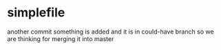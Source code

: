 # simplefile
another commit
something is added and it is in could-have branch
so we are thinking for merging it into master
